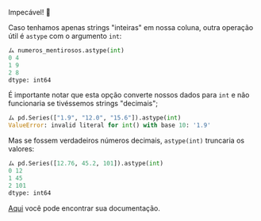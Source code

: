 Impecável! 👏

Caso tenhamos apenas strings "inteiras" em nossa coluna, outra operação útil é `astype` com o argumento `int`:

```python
ム numeros_mentirosos.astype(int)
0 4
1 9
2 8
dtype: int64
```

É importante notar que esta opção converte nossos dados para `int` e não funcionaria se tivéssemos strings "decimais";

```python
ム pd.Series(["1.9", "12.0", "15.6"]).astype(int)
ValueError: invalid literal for int() with base 10: '1.9'
```

Mas se fossem verdadeiros números decimais, `astype(int)` truncaria os valores: 

```python
ム pd.Series([12.76, 45.2, 101]).astype(int)
0 12
1 45
2 101
dtype: int64
```

[Aqui](https://pandas.pydata.org/docs/reference/api/pandas.DataFrame.astype.html) você pode encontrar sua documentação.